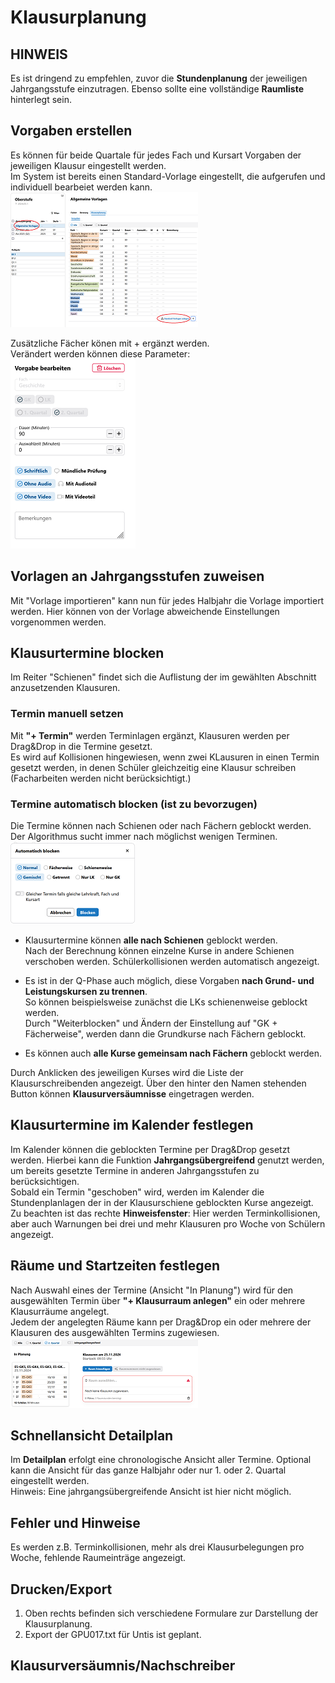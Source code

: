 # Klausurplanung

## HINWEIS
Es ist dringend zu empfehlen, zuvor die **Stundenplanung** der jeweiligen Jahrgangsstufe einzutragen.
Ebenso sollte eine vollständige **Raumliste** hinterlegt sein.

## Vorgaben erstellen
Es können für beide Quartale für jedes Fach und Kursart Vorgaben der jeweiligen Klausur eingestellt werden.  
Im System ist bereits einen Standard-Vorlage eingestellt, die aufgerufen und individuell bearbeiet werden kann.  
![gost_klausurplanung_vorlage_1](.\graphics\gost_klausurplanung_vorlage_1.png)    

Zusätzliche Fächer könen mit + ergänzt werden.  
Verändert werden können diese Parameter:  
![gost_klausurplanung_vorlage_2](.\graphics\gost_klausurplanung_vorlage_2.png)  


## Vorlagen an Jahrgangsstufen zuweisen  
Mit "Vorlage importieren" kann nun für jedes Halbjahr die Vorlage importiert werden. Hier können von der Vorlage abweichende Einstellungen vorgenommen werden.  

## Klausurtermine blocken
Im Reiter "Schienen" findet sich die Auflistung der im gewählten Abschnitt anzusetzenden Klausuren. 
 ### Termin manuell setzen 
 Mit **"+ Termin"** werden Terminlagen ergänzt, Klausuren werden per Drag&Drop in die Termine gesetzt.  
 Es wird auf Kollisionen hingewiesen, wenn zwei KLausuren in einen Termin gesetzt werden, in denen Schüler gleichzeitig eine Klausur schreiben (Facharbeiten werden nicht berücksichtigt.)  

 ### Termine automatisch blocken (ist zu bevorzugen)
Die Termine können nach Schienen oder nach Fächern geblockt werden. Der Algorithmus sucht immer nach möglichst wenigen Terminen.  
![gost_klausurplanung_autoblocken](.\graphics\gost_klausurplanung_autoblocken.png)
* Klausurtermine können **alle nach Schienen** geblockt werden.  
Nach der Berechnung können einzelne Kurse in andere Schienen verschoben werden. Schülerkollisionen werden automatisch angezeigt.  

* Es ist in der Q-Phase auch möglich, diese Vorgaben **nach Grund- und Leistungskursen zu trennen**.  
So können beispielsweise zunächst die LKs schienenweise geblockt werden.  
Durch "Weiterblocken" und Ändern der Einstellung auf "GK + Fächerweise", werden dann die Grundkurse nach Fächern geblockt.  
* Es können auch **alle Kurse gemeinsam nach Fächern** geblockt werden.  

Durch Anklicken des jeweiligen Kurses wird die Liste der Klausurschreibenden angezeigt. Über den hinter den Namen stehenden Button können **Klausurversäumnisse** eingetragen werden. 

## Klausurtermine im Kalender festlegen
Im Kalender können die geblockten Termine per Drag&Drop gesetzt werden. Hierbei kann die Funktion **Jahrgangsübergreifend** genutzt werden, um bereits gesetzte Termine in anderen Jahrgangsstufen zu berücksichtigen.  
Sobald ein Termin "geschoben" wird, werden im Kalender die Stundenplanlagen der in der Klausurschiene geblockten Kurse angezeigt.  
Zu beachten ist das rechte **Hinweisfenster**: Hier werden Terminkollisionen, aber auch Warnungen bei drei und mehr Klausuren pro Woche von Schülern angezeigt.

## Räume und Startzeiten festlegen

Nach Auswahl eines der Termine (Ansicht "In Planung") wird für den ausgewählten Termin über **"+ Klausurraum anlegen"** ein oder mehrere Klausurräume angelegt.  
Jedem der angelegten Räume kann per Drag&Drop ein oder mehrere der Klausuren des ausgewählten Termins zugewiesen.  
![gost_klausurplanung_raeume_1](.\graphics\gost_klausurplanung_raeume_1.png)

## Schnellansicht Detailplan

Im **Detailplan** erfolgt eine chronologische Ansicht aller Termine. Optional kann die Ansicht für das ganze Halbjahr oder nur 1. oder 2. Quartal eingestellt werden.  
Hinweis: Eine jahrgangsübergreifende Ansicht ist hier nicht möglich.

## Fehler und Hinweise
Es werden z.B. Terminkollisionen, mehr als drei Klausurbelegungen pro Woche, fehlende Raumeinträge angezeigt.

## Drucken/Export

1. Oben rechts befinden sich verschiedene Formulare zur Darstellung der Klausurplanung.
2. Export der GPU017.txt für Untis ist geplant.

## Klausurversäumnis/Nachschreiber 
